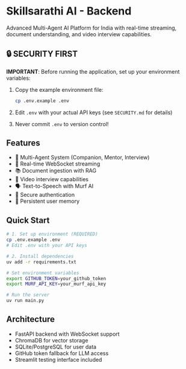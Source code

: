 # Skillsarathi AI - Backend

Advanced Multi-Agent AI Platform for India with real-time streaming, document understanding, and video interview capabilities.

## 🔒 SECURITY FIRST

**IMPORTANT**: Before running the application, set up your environment variables:

1. Copy the example environment file:
   ```bash
   cp .env.example .env
   ```

2. Edit `.env` with your actual API keys (see `SECURITY.md` for details)

3. Never commit `.env` to version control!

## Features

- 🤖 Multi-Agent System (Companion, Mentor, Interview)
- 🔄 Real-time WebSocket streaming
- 📚 Document ingestion with RAG
- 🎥 Video interview capabilities
- 🗣️ Text-to-Speech with Murf AI
- 🔐 Secure authentication
- 💾 Persistent user memory

## Quick Start

```bash
# 1. Set up environment (REQUIRED)
cp .env.example .env
# Edit .env with your API keys

# 2. Install dependencies
uv add -r requirements.txt

# Set environment variables
export GITHUB_TOKEN=your_github_token
export MURF_API_KEY=your_murf_api_key

# Run the server
uv run main.py
```

## Architecture

- FastAPI backend with WebSocket support
- ChromaDB for vector storage
- SQLite/PostgreSQL for user data
- GitHub token fallback for LLM access
- Streamlit testing interface included
